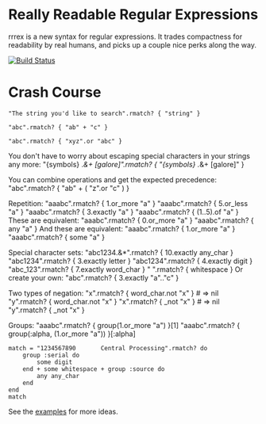 Really Readable Regular Expressions
================

rrrex is a new syntax for regular expressions. It trades compactness for readability by real humans, and picks up a couple nice perks
along the way.

[![Build Status](http://travis-ci.org/iangreenleaf/rrrex.png)](http://travis-ci.org/iangreenleaf/rrrex)

Crash Course
============

    "The string you'd like to search".rmatch? { "string" }

    "abc".rmatch? { "ab" + "c" }

    "abc".rmatch? { "xyz".or "abc" }

You don't have to worry about escaping special characters in your strings any more:
    "{symbols} .*&+ [galore]".rmatch? { "{symbols} .*&+ [galore]" }

You can combine operations and get the expected precedence:
    "abc".rmatch? { "ab" + ( "z".or "c" ) }

Repetition:
    "aaabc".rmatch? { 1.or_more "a" }
    "aaabc".rmatch? { 5.or_less "a" }
    "aaabc".rmatch? { 3.exactly "a" }
    "aaabc".rmatch? { (1..5).of "a" }
These are equivalent:
    "aaabc".rmatch? { 0.or_more "a" }
    "aaabc".rmatch? { any "a" }
And these are equivalent:
    "aaabc".rmatch? { 1.or_more "a" }
    "aaabc".rmatch? { some "a" }

Special character sets:
    "abc1234.&*".rmatch? { 10.exactly any_char }
    "abc1234".rmatch? { 3.exactly letter }
    "abc1234".rmatch? { 4.exactly digit }
    "abc_123".rmatch? { 7.exactly word_char }
    " ".rmatch? { whitespace }
Or create your own:
    "abc".rmatch? { 3.exactly "a".."c" }

Two types of negation:
    "x".rmatch? { word_char.not "x" } # => nil
    "y".rmatch? { word_char.not "x" }
    "x".rmatch? { _not "x" } # => nil
    "y".rmatch? { _not "x" }


Groups:
    "aaabc".rmatch? { group(1.or_more "a") }[1]
    "aaabc".rmatch? { group(:alpha, (1.or_more "a")) }[:alpha]

    match = "1234567890       Central Processing".rmatch? do
        group :serial do
            some digit
        end + some whitespace + group :source do
            any any_char
        end
    end
    match

See the [examples](https://github.com/youngian/rrrex/tree/master/examples/) for more ideas.
